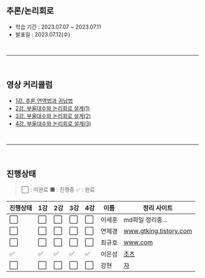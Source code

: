 ## **추론/논리회로**

- 학습 기간 : 2023.07.07 ~ 2023.07.11
- 발표일 : 2023.07.12(수)

<br>

---

<br>

## **영상 커리큘럼**

- [1강. 추론,연역법과 귀납법](https://www.youtube.com/watch?v=OWQmdC2rds4)
- [2강. 부울대수와 논리회로 설계(1)](https://www.youtube.com/watch?v=2XLwJDi_Q4Y)
- [3강. 부울대수와 논리회로 설계(2)](https://www.youtube.com/watch?v=tXPMVXlnTSQ)
- [4강. 부울대수와 논리회로 설계(3)](https://www.youtube.com/watch?v=Z4SU8UyHSJ4)

<br>

---

<br>

## **진행상태**

> :white_large_square: : 미완료
> :black_large_square: : 진행중
> :white_check_mark: : 완료

| 진행상태             | 1강                  | 2강                  | 3강                  | 4강                  | 이름   | 정리 사이트                                                                                                                    |
| -------------------- | -------------------- | -------------------- | -------------------- | -------------------- | ------ | ------------------------------------------------------------------------------------------------------------------------------ |
| :white_large_square: | :white_large_square: | :white_large_square: | :white_large_square: | :white_large_square: | 이세훈 | md파일 정리중...                                                                                                               |
| :white_large_square: | :white_large_square: | :white_large_square: | :white_large_square: | :white_large_square: | 연제경 | www.gtking.tistory.com                                                                                                         | 아직 블로그 미완 |
| :white_large_square: | :white_large_square: | :white_large_square: | :white_large_square: | :white_large_square: | 최규호 | www.com                                                                                                                        |
| :white_check_mark: | :white_check_mark: | :white_check_mark: | :white_check_mark: | :white_check_mark: | 이은성 | [조츠](https://velog.io/@seong_li/%EC%9D%B4%EC%82%B0%EC%88%98%ED%95%99-%EC%B6%94%EB%A1%A0%EB%85%BC%EB%A6%AC%ED%9A%8C%EB%A1%9C) |
| :white_large_square: | :white_large_square: | :white_large_square: | :white_large_square: | :white_large_square: | 강현   | [자](https://hyunleo.tistory.com/category/CS/%EC%9D%B4%EC%82%B0%EC%88%98%ED%95%99%20%EA%B8%B0%EC%B4%88)                        |
